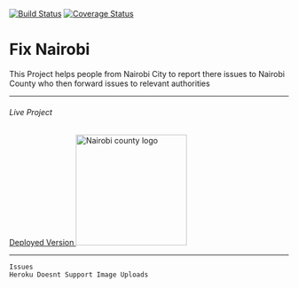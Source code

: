 [![Build Status](https://travis-ci.org/eugeneogongo/Fix-Nairobi.svg?branch=master)](https://travis-ci.org/eugeneogongo/Fix-Nairobi)
[![Coverage Status](https://coveralls.io/repos/github/eugeneogongo/Fix-Nairobi/badge.svg?branch=master)](https://coveralls.io/github/eugeneogongo/Fix-Nairobi?branch=master)
# Fix Nairobi
This Project helps people from Nairobi City to report there issues to Nairobi County who then forward issues to relevant authorities

<hr>

###### _Live Project_
<a href="https://rocky-island-61649.herokuapp.com/"> Deployed Version
 <img src="https://epayments.nairobi.go.ke/public/img/logo/nairobi-city-county-logo.png"
                      alt="Nairobi county logo" width=200/>
                      </a>
                      
<hr>
    
    Issues
    Heroku Doesnt Support Image Uploads
    
                      